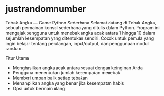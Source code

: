 # justrandomnumber

Tebak Angka — Game Python Sederhana
Selamat datang di Tebak Angka, sebuah permainan konsol sederhana yang ditulis dalam Python. Program ini mengajak pengguna untuk menebak angka acak antara 1 hingga 10 dalam sejumlah kesempatan yang ditentukan sendiri. Cocok untuk pemula yang ingin belajar tentang perulangan, input/output, dan penggunaan modul random.

Fitur Utama
- Menghasilkan angka acak antara sesuai dengan keinginan Anda
- Pengguna menentukan jumlah kesempatan menebak
- Memberi umpan balik setiap tebakan
- Menampilkan angka yang benar jika kesempatan habis
- Opsi untuk bermain ulang
